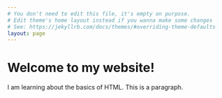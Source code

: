 ```yaml
---
# You don't need to edit this file, it's empty on purpose.
# Edit theme's home layout instead if you wanna make some changes
# See: https://jekyllrb.com/docs/themes/#overriding-theme-defaults
layout: page
---
```

<h1>Welcome to my website!</h1>
<p>I am learning about the basics of HTML. This is a paragraph.</p>
